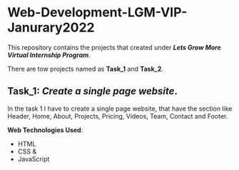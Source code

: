 # Web-Development-LGM-VIP-Janurary2022
This repository contains the projects that created under _**Lets Grow More Virtual Internship Program**_.

There are tow projects named as **Task_1** and **Task_2**.

## Task_1: __*Create a single page website*__.

In the task 1 I have to create a single page website, that have the section like Header, Home, About, Projects, Pricing, Videos, Team, Contact and Footer.

**Web Technologies Used**:
* HTML
* CSS &
* JavaScript
